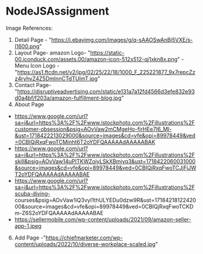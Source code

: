 # NodeJSAssignment
Image References:
1. Detail Page - "https://i.ebayimg.com/images/g/q-sAAOSwAnBj5VXE/s-l1600.png"
2. Layout Page- amazon Logo- "https://static-00.iconduck.com/assets.00/amazon-icon-512x512-qj1xkn8x.png"
          - Menu Icon Logo -"https://as1.ftcdn.net/v2/jpg/02/25/22/18/1000_F_225221877_9x7repcZzz4ryhvZ4Z5DmlnnCTdTUImT.jpg"
3. Contact Page- "https://disruptiveadvertising.com/static/e131a7a12fd4566d3efe832e93d0a4bf/f203a/amazon-fulfillment-blog.jpg"
4. About Page
- https://www.google.com/url?sa=i&url=https%3A%2F%2Fwww.istockphoto.com%2Fillustrations%2Fcustomer-obsession&psig=AOvVaw2mCMgeHo-fjrHEe7I6_Ml-&ust=1718422213029000&source=images&cd=vfe&opi=89978449&ved=0CBIQjRxqFwoTCMinht6T2oYDFQAAAAAdAAAAABAK
-  https://www.google.com/url?sa=i&url=https%3A%2F%2Fwww.istockphoto.com%2Fillustrations%2Fskill&psig=AOvVaw14uPITKWZoiyLSkXBmjyq3&ust=1718422060031000&source=images&cd=vfe&opi=89978449&ved=0CBIQjRxqFwoTCJjFjJWT2oYDFQAAAAAdAAAAABAE
-  https://www.google.com/url?sa=i&url=https%3A%2F%2Fwww.istockphoto.com%2Fillustrations%2Fscuba-diving- 
              courses&psig=AOvVaw1iQ3vyI1thULYEDu0dzw9R&ust=1718421812242000&source=images&cd=vfe&opi=89978449&ved=0CBIQjRxqFwoTCKDm-Z6S2oYDFQAAAAAdAAAAABAE
- https://sellermobile.com/wp-content/uploads/2021/09/amazon-seller-app-1.jpeg
6. Add Page -"https://chiefmarketer.com/wp-content/uploads/2022/10/diverse-workplace-scaled.jpg"

